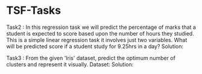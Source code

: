# TSF-Tasks

Task2 : In this regression task we will predict the percentage of marks that a student is expected to score based upon the number of hours they studied. This is a simple linear           regression task it involves just two variables.
        What will be predicted score if a student study for 9.25hrs in a day?
        Solution: 

Task3 : From the given 'Iris' dataset, predict the optimum number of clusters and represent it visually.
        Dataset: 
        Solution:
